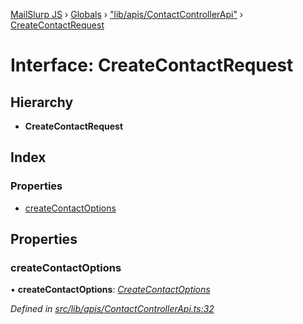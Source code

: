 [MailSlurp JS](../README.md) › [Globals](../globals.md) › ["lib/apis/ContactControllerApi"](../modules/_lib_apis_contactcontrollerapi_.md) › [CreateContactRequest](_lib_apis_contactcontrollerapi_.createcontactrequest.md)

# Interface: CreateContactRequest

## Hierarchy

* **CreateContactRequest**

## Index

### Properties

* [createContactOptions](_lib_apis_contactcontrollerapi_.createcontactrequest.md#createcontactoptions)

## Properties

###  createContactOptions

• **createContactOptions**: *[CreateContactOptions](_lib_models_createcontactoptions_.createcontactoptions.md)*

*Defined in [src/lib/apis/ContactControllerApi.ts:32](https://github.com/mailslurp/mailslurp-client-ts-js/blob/fc9510a/src/lib/apis/ContactControllerApi.ts#L32)*
